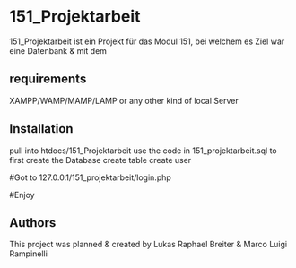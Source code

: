# 151_Projektarbeit

151_Projektarbeit ist ein Projekt für das Modul 151, bei welchem es Ziel war eine Datenbank & mit dem 

## requirements
XAMPP/WAMP/MAMP/LAMP or any other kind of local Server

## Installation

pull into htdocs/151_Projektarbeit
use the code in 151_projektarbeit.sql to first create the Database
create table
create user

#Got to 127.0.0.1/151_projektarbeit/login.php

#Enjoy

## Authors
This project was planned & created by Lukas Raphael Breiter & Marco Luigi Rampinelli
